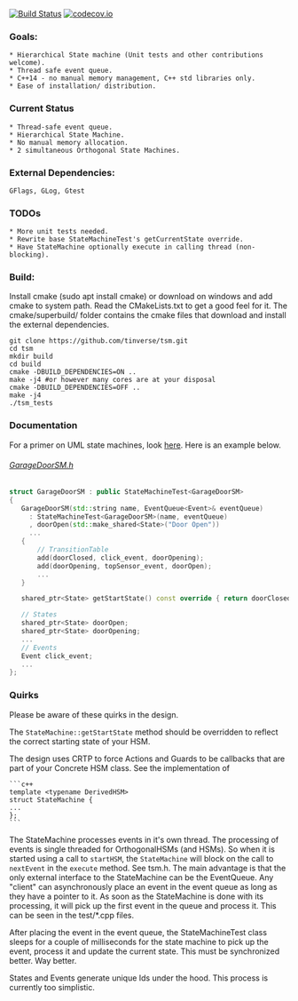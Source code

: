 [![Build Status](https://travis-ci.org/tinverse/tsm.svg?branch=master)](https://travis-ci.org/tinverse/tsm)
[![codecov.io](http://codecov.io/github/tinverse/tsm/coverage.svg?branch=master)](http://codecov.io/github/tinverse/tsm?branch=master)
### Goals:
    * Hierarchical State machine (Unit tests and other contributions welcome).
    * Thread safe event queue.
    * C++14 - no manual memory management, C++ std libraries only.
    * Ease of installation/ distribution.

### Current Status
    * Thread-safe event queue.
    * Hierarchical State Machine.
    * No manual memory allocation.
    * 2 simultaneous Orthogonal State Machines.

### External Dependencies:
    GFlags, GLog, Gtest

### TODOs
    * More unit tests needed.
    * Rewrite base StateMachineTest's getCurrentState override.
    * Have StateMachine optionally execute in calling thread (non-blocking).

### Build:
Install cmake (sudo apt install cmake) or download on windows and add cmake to system path. Read the CMakeLists.txt to get a good feel for it. The cmake/superbuild/ folder contains the cmake files that download and install the external dependencies.

```
git clone https://github.com/tinverse/tsm.git
cd tsm
mkdir build
cd build
cmake -DBUILD_DEPENDENCIES=ON ..
make -j4 #or however many cores are at your disposal
cmake -DBUILD_DEPENDENCIES=OFF ..
make -j4
./tsm_tests
```

### Documentation
For a primer on UML state machines, look [here][1]. Here is an example below.

######    [GarageDoorSM.h][2]

   ```c++
   struct GarageDoorSM : public StateMachineTest<GarageDoorSM>
   {
      GarageDoorSM(std::string name, EventQueue<Event>& eventQueue)
        : StateMachineTest<GarageDoorSM>(name, eventQueue)
        , doorOpen(std::make_shared<State>("Door Open"))
        ...
      {
          // TransitionTable
          add(doorClosed, click_event, doorOpening);
          add(doorOpening, topSensor_event, doorOpen);
          ...
      }

      shared_ptr<State> getStartState() const override { return doorClosed; }

      // States
      shared_ptr<State> doorOpen;
      shared_ptr<State> doorOpening;
      ...
      // Events
      Event click_event;
      ...
   };
   ```

[1]: https://en.wikipedia.org/wiki/UML_state_machine
[2]: https://github.com/tinverse/tsm/blob/master/test/GarageDoorSM.h
### Quirks
Please be aware of these quirks in the design.

The `StateMachine::getStartState` method should be overridden to reflect the correct starting state of your HSM.

The design uses CRTP to force Actions and Guards to be callbacks that are part of your Concrete HSM class. See the implementation of

    ```c++
    template <typename DerivedHSM>
    struct StateMachine {
    ...
    };
    ```

The StateMachine processes events in it's own thread. The processing of events is single threaded for OrthogonalHSMs (and HSMs). So when it is started using a call to `startHSM`, the `StateMachine` will block on the call to `nextEvent` in the `execute` method. See tsm.h. The main advantage is that the only external interface to the StateMachine can be the EventQueue. Any "client" can asynchronously place an event in the event queue as long as they have a pointer to it. As soon as the StateMachine is done with its processing, it will pick up the first event in the queue and process it. This can be seen in the test/*.cpp files.

After placing the event in the event queue, the StateMachineTest class sleeps for a couple of milliseconds for the state machine to pick up the event, process it and update the current state. This must be synchronized better. Way better.

States and Events generate unique Ids under the hood. This process is currently too simplistic.
